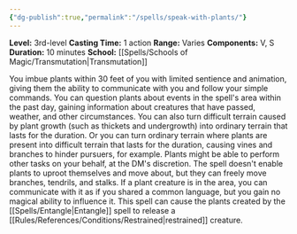 ```yaml
---
{"dg-publish":true,"permalink":"/spells/speak-with-plants/"}
---
```


**Level:** 3rd-level
**Casting Time:** 1 action
**Range:** Varies
**Components:** V, S
**Duration:** 10 minutes
**School:** [[Spells/Schools of Magic/Transmutation\|Transmutation]]

You imbue plants within 30 feet of you with limited sentience and animation, giving them the ability to communicate with you and follow your simple commands. You can question plants about events in the spell's area within the past day, gaining information about creatures that have passed, weather, and other circumstances.
You can also turn difficult terrain caused by plant growth (such as thickets and undergrowth) into ordinary terrain that lasts for the duration. Or you can turn ordinary terrain where plants are present into difficult terrain that lasts for the duration, causing vines and branches to hinder pursuers, for example.
Plants might be able to perform other tasks on your behalf, at the DM's discretion. The spell doesn't enable plants to uproot themselves and move about, but they can freely move branches, tendrils, and stalks.
If a plant creature is in the area, you can communicate with it as if you shared a common language, but you gain no magical ability to influence it.
This spell can cause the plants created by the [[Spells/Entangle\|Entangle]] spell to release a [[Rules/References/Conditions/Restrained\|restrained]] creature.